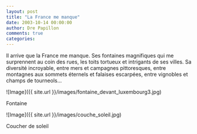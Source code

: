 ```yaml
---
layout: post
title: "La France me manque"
date: 2003-10-14 00:00:00
author: Dre Papillon
comments: true
categories: 
---
```



Il arrive que la France me manque.  Ses fontaines magnifiques qui me surprennent au coin des rues, les toits tortueux et intrigants de ses villes.  Sa diversité incroyable, entre mers et campagnes pittoresques, entre montagnes aux sommets éternels et falaises escarpées, entre vignobles et champs de tourneols...

![Image]({{ site.url }}/images/fontaine_devant_luxembourg3.jpg)
<div class="photoattrib">Fontaine</div>



![Image]({{ site.url }}/images/couche_soleil.jpg)
<div class="photoattrib">Coucher de soleil</div>

